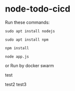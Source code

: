 # node-todo-cicd

Run these commands:


`sudo apt install nodejs`


`sudo apt install npm`


`npm install`

`node app.js`

or Run by docker swarm

test

test2
test3
